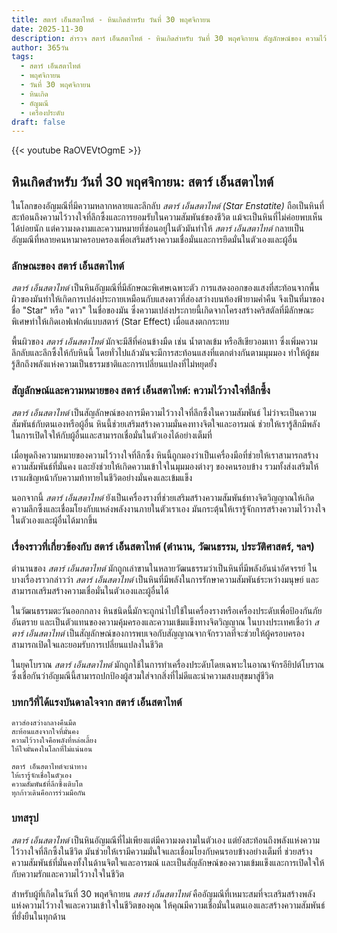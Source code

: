 ```yaml
---
title: สตาร์ เอ็นสตาไทต์ - หินเกิดสำหรับ วันที่ 30 พฤศจิกายน
date: 2025-11-30
description: สำรวจ สตาร์ เอ็นสตาไทต์ - หินเกิดสำหรับ วันที่ 30 พฤศจิกายน สัญลักษณ์ของ ความไว้วางใจที่ลึกซึ้ง มาเรียนรู้ความหมายลึกซึ้งของหินพิเศษนี้
author: 365วัน
tags:
  - สตาร์ เอ็นสตาไทต์
  - พฤศจิกายน
  - วันที่ 30 พฤศจิกายน
  - หินเกิด
  - อัญมณี
  - เครื่องประดับ
draft: false
---
```


{{< youtube RaOVEVtOgmE >}}

## หินเกิดสำหรับ วันที่ 30 พฤศจิกายน: สตาร์ เอ็นสตาไทต์

ในโลกของอัญมณีที่มีความหลากหลายและลึกลับ _สตาร์ เอ็นสตาไทต์ (Star Enstatite)_ ถือเป็นหินที่สะท้อนถึงความไว้วางใจที่ลึกซึ้งและการยอมรับในความสัมพันธ์ของชีวิต แม้จะเป็นหินที่ไม่ค่อยพบเห็นได้บ่อยนัก แต่ความงดงามและความหมายที่ซ่อนอยู่ในตัวมันทำให้ _สตาร์ เอ็นสตาไทต์_ กลายเป็นอัญมณีที่หลายคนหามาครอบครองเพื่อเสริมสร้างความเชื่อมั่นและการยึดมั่นในตัวเองและผู้อื่น

### ลักษณะของ สตาร์ เอ็นสตาไทต์

_สตาร์ เอ็นสตาไทต์_ เป็นหินอัญมณีที่มีลักษณะพิเศษเฉพาะตัว การแสดงออกของแสงที่สะท้อนจากพื้นผิวของมันทำให้เกิดการเปล่งประกายเหมือนกับแสงดาวที่ส่องสว่างบนท้องฟ้ายามค่ำคืน จึงเป็นที่มาของชื่อ "Star" หรือ "ดาว" ในชื่อของมัน ซึ่งความเปล่งประกายนี้เกิดจากโครงสร้างคริสตัลที่มีลักษณะพิเศษทำให้เกิดเอฟเฟกต์แบบสตาร์ (Star Effect) เมื่อแสงตกกระทบ

พื้นผิวของ _สตาร์ เอ็นสตาไทต์_ มักจะมีสีที่ค่อนข้างมืด เช่น น้ำตาลเข้ม หรือสีเขียวอมเทา ซึ่งเพิ่มความลึกลับและลึกซึ้งให้กับหินนี้ โดยทั่วไปแล้วมันจะมีการสะท้อนแสงที่แตกต่างกันตามมุมมอง ทำให้ผู้ชมรู้สึกถึงพลังแห่งความเป็นธรรมชาติและการเปลี่ยนแปลงที่ไม่หยุดยั้ง

### สัญลักษณ์และความหมายของ สตาร์ เอ็นสตาไทต์: ความไว้วางใจที่ลึกซึ้ง

_สตาร์ เอ็นสตาไทต์_ เป็นสัญลักษณ์ของการมีความไว้วางใจที่ลึกซึ้งในความสัมพันธ์ ไม่ว่าจะเป็นความสัมพันธ์กับตนเองหรือผู้อื่น หินนี้ช่วยเสริมสร้างความมั่นคงทางจิตใจและอารมณ์ ช่วยให้เรารู้สึกมีพลังในการเปิดใจให้กับผู้อื่นและสามารถเชื่อมั่นในตัวเองได้อย่างเต็มที่

เมื่อพูดถึงความหมายของความไว้วางใจที่ลึกซึ้ง หินนี้ถูกมองว่าเป็นเครื่องมือที่ช่วยให้เราสามารถสร้างความสัมพันธ์ที่มั่นคง และยังช่วยให้เกิดความเข้าใจในมุมมองต่างๆ ของคนรอบข้าง รวมทั้งส่งเสริมให้เราเผชิญหน้ากับความท้าทายในชีวิตอย่างมั่นคงและเข้มแข็ง

นอกจากนี้ _สตาร์ เอ็นสตาไทต์_ ยังเป็นเครื่องรางที่ช่วยเสริมสร้างความสัมพันธ์ทางจิตวิญญาณให้เกิดความลึกซึ้งและเชื่อมโยงกับแหล่งพลังงานภายในตัวเราเอง มันกระตุ้นให้เรารู้จักการสร้างความไว้วางใจในตัวเองและผู้อื่นได้มากขึ้น

### เรื่องราวที่เกี่ยวข้องกับ สตาร์ เอ็นสตาไทต์ (ตำนาน, วัฒนธรรม, ประวัติศาสตร์, ฯลฯ)

ตำนานของ _สตาร์ เอ็นสตาไทต์_ มักถูกเล่าขานในหลายวัฒนธรรมว่าเป็นหินที่มีพลังอันน่าอัศจรรย์ ในบางเรื่องราวกล่าวว่า _สตาร์ เอ็นสตาไทต์_ เป็นหินที่มีพลังในการรักษาความสัมพันธ์ระหว่างมนุษย์ และสามารถเสริมสร้างความเชื่อมั่นในตัวเองและผู้อื่นได้

ในวัฒนธรรมตะวันออกกลาง หินชนิดนี้มักจะถูกนำไปใช้ในเครื่องรางหรือเครื่องประดับเพื่อป้องกันภัยอันตราย และเป็นตัวแทนของความคุ้มครองและความเข้มแข็งทางจิตวิญญาณ ในบางประเทศเชื่อว่า _สตาร์ เอ็นสตาไทต์_ เป็นสัญลักษณ์ของการพบเจอกับสัญญาณจากจักรวาลที่จะช่วยให้ผู้ครอบครองสามารถเปิดใจและยอมรับการเปลี่ยนแปลงในชีวิต

ในยุคโบราณ _สตาร์ เอ็นสตาไทต์_ มักถูกใช้ในการทำเครื่องประดับโดยเฉพาะในอาณาจักรอียิปต์โบราณ ซึ่งเชื่อกันว่าอัญมณีนี้สามารถปกป้องผู้สวมใส่จากสิ่งที่ไม่ดีและนำความสงบสุขมาสู่ชีวิต

### บทกวีที่ได้แรงบันดาลใจจาก สตาร์ เอ็นสตาไทต์

```
ดาวส่องสว่างกลางคืนมืด  
สะท้อนแสงจากใจที่มั่นคง  
ความไว้วางใจคือพลังที่หล่อเลี้ยง  
ให้ใจมั่นคงในโลกที่ไม่แน่นอน

สตาร์ เอ็นสตาไทต์จะนำทาง  
ให้เรารู้จักเชื่อในตัวเอง  
ความสัมพันธ์ที่ลึกซึ้งเติบโต  
ทุกก้าวเดินคือการร่วมมือกัน
```

### บทสรุป

_สตาร์ เอ็นสตาไทต์_ เป็นหินอัญมณีที่ไม่เพียงแต่มีความงดงามในตัวเอง แต่ยังสะท้อนถึงพลังแห่งความไว้วางใจที่ลึกซึ้งในชีวิต มันช่วยให้เรามีความมั่นใจและเชื่อมโยงกับคนรอบข้างอย่างเต็มที่ ช่วยสร้างความสัมพันธ์ที่มั่นคงทั้งในด้านจิตใจและอารมณ์ และเป็นสัญลักษณ์ของความเข้มแข็งและการเปิดใจให้กับความรักและความไว้วางใจในชีวิต

สำหรับผู้ที่เกิดในวันที่ 30 พฤศจิกายน _สตาร์ เอ็นสตาไทต์_ คืออัญมณีที่เหมาะสมที่จะเสริมสร้างพลังแห่งความไว้วางใจและความเข้าใจในชีวิตของคุณ ให้คุณมีความเชื่อมั่นในตนเองและสร้างความสัมพันธ์ที่ยั่งยืนในทุกด้าน